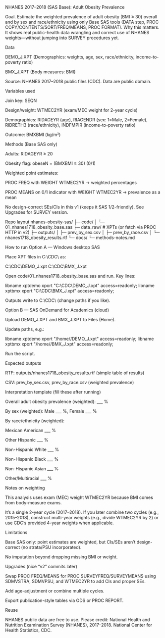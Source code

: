 NHANES 2017–2018 (SAS Base): Adult Obesity Prevalence

Goal. Estimate the weighted prevalence of adult obesity (BMI ≥ 30) overall and by sex and race/ethnicity using only Base SAS tools (DATA step, PROC COPY/CONTENTS/SORT/FREQ/MEANS, PROC FORMAT).
Why this matters. It shows real public-health data wrangling and correct use of NHANES weights—without jumping into SURVEY procedures yet.

Data

DEMO_J.XPT (Demographics: weights, age, sex, race/ethnicity, income-to-poverty ratio)

BMX_J.XPT (Body measures: BMI)

Source: NHANES 2017–2018 public files (CDC). Data are public domain.

Variables used

Join key: SEQN

Design/weight: WTMEC2YR (exam/MEC weight for 2-year cycle)

Demographics: RIDAGEYR (age), RIAGENDR (sex: 1=Male, 2=Female), RIDRETH3 (race/ethnicity), INDFMPIR (income-to-poverty ratio)

Outcome: BMXBMI (kg/m²)

Methods (Base SAS only)

Adults: RIDAGEYR ≥ 20

Obesity flag: obeseN = (BMXBMI ≥ 30) (0/1)

Weighted point estimates:

PROC FREQ with WEIGHT WTMEC2YR → weighted percentages

PROC MEANS on 0/1 indicator with WEIGHT WTMEC2YR → prevalence as a mean

No design-correct SEs/CIs in this v1 (keeps it SAS 1/2-friendly). See Upgrades for SURVEY version.

Repo layout
nhanes-obesity-sas/
├─ code/
│  └─ 01_nhanes1718_obesity_base.sas
├─ data_raw/          # XPTs (or fetch via PROC HTTP in v2)
├─ outputs/
│  ├─ prev_by_sex.csv
│  ├─ prev_by_race.csv
│  └─ nhanes1718_obesity_results.rtf
└─ docs/
   └─ methods-notes.md

How to run
Option A — Windows desktop SAS

Place XPT files in C:\CDC\ as:

C:\CDC\DEMO_J.xpt
C:\CDC\BMX_J.xpt


Open code/01_nhanes1718_obesity_base.sas and run. Key lines:

libname xptdemo xport "C:\CDC\DEMO_J.xpt" access=readonly;
libname xptbmx  xport "C:\CDC\BMX_J.xpt"  access=readonly;


Outputs write to C:\CDC\ (change paths if you like).

Option B — SAS OnDemand for Academics (cloud)

Upload DEMO_J.XPT and BMX_J.XPT to Files (Home).

Update paths, e.g.:

libname xptdemo xport "/home/<yourid>/DEMO_J.xpt" access=readonly;
libname xptbmx  xport "/home/<yourid>/BMX_J.xpt"  access=readonly;


Run the script.

Expected outputs

RTF: outputs/nhanes1718_obesity_results.rtf (simple table of results)

CSV: prev_by_sex.csv, prev_by_race.csv (weighted prevalence)

Interpretation template (fill these after running)

Overall adult obesity prevalence (weighted): ___ %

By sex (weighted): Male ___ %, Female ___ %

By race/ethnicity (weighted):

Mexican American ___ %

Other Hispanic ___ %

Non-Hispanic White ___ %

Non-Hispanic Black ___ %

Non-Hispanic Asian ___ %

Other/Multiracial ___ %

Notes on weighting

This analysis uses exam (MEC) weight WTMEC2YR because BMI comes from body-measure exams.

It’s a single 2-year cycle (2017–2018). If you later combine two cycles (e.g., 2015–2018), construct multi-year weights (e.g., divide WTMEC2YR by 2) or use CDC’s provided 4-year weights when applicable.

Limitations

Base SAS only: point estimates are weighted, but CIs/SEs aren’t design-correct (no strata/PSU incorporated).

No imputation beyond dropping missing BMI or weight.

Upgrades (nice “v2” commits later)

Swap PROC FREQ/MEANS for PROC SURVEYFREQ/SURVEYMEANS using SDMVSTRA, SDMVPSU, and WTMEC2YR to add CIs and proper SEs.

Add age-adjustment or combine multiple cycles.

Export publication-style tables via ODS or PROC REPORT.

Reuse

NHANES public data are free to use. Please credit: National Health and Nutrition Examination Survey (NHANES), 2017–2018. National Center for Health Statistics, CDC.
